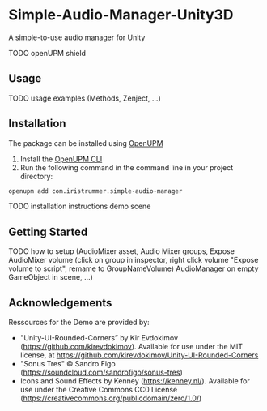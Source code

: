 # Simple-Audio-Manager-Unity3D
A simple-to-use audio manager for Unity

TODO openUPM shield

## Usage
TODO usage examples (Methods, Zenject, ...)

## Installation

The package can be installed using [OpenUPM](https://openupm.com/packages/com.iristrummer.simple-audio-manager)
1. Install the [OpenUPM CLI](https://github.com/openupm/openupm-cli#installation)
2. Run the following command in the command line in your project directory:
```bash
openupm add com.iristrummer.simple-audio-manager
```

TODO installation instructions demo scene

## Getting Started
TODO how to setup (AudioMixer asset, Audio Mixer groups, Expose AudioMixer volume (click on group in inspector, right click volume "Expose volume to script", remame to GroupNameVolume) AudioManager on empty GameObject in scene, ...)

## Acknowledgements

Ressources for the Demo are provided by:
- "Unity-UI-Rounded-Corners” by Kir Evdokimov (https://github.com/kirevdokimov). Available for use under the MIT license, at https://github.com/kirevdokimov/Unity-UI-Rounded-Corners
- "Sonus Tres" © Sandro Figo (https://soundcloud.com/sandrofigo/sonus-tres)
- Icons and Sound Effects by Kenney (https://kenney.nl/). Available for use under the  	Creative Commons CC0 License (https://creativecommons.org/publicdomain/zero/1.0/)
